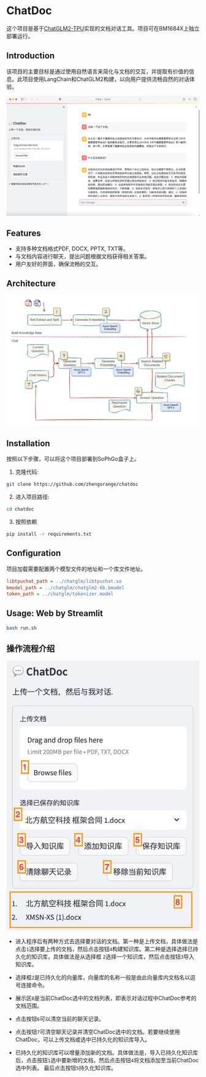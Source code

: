 # ChatDoc

这个项目是基于[ChatGLM2-TPU](https://github.com/sophgo/ChatGLM2-TPU)实现的文档对话工具。项目可在BM1684X上独立部署运行。


## Introduction
该项目的主要目标是通过使用自然语言来简化与文档的交互，并提取有价值的信息。此项目使用LangChain和ChatGLM2构建，以向用户提供流畅自然的对话体验。

![](static/web-ui.png)


## Features

- 支持多种文档格式PDF, DOCX, PPTX, TXT等。
- 与文档内容进行聊天，提出问题根据文档获得相关答案。
- 用户友好的界面，确保流畅的交互。

## Architecture

![](./static/architecture.png)

## Installation

按照以下步骤，可以将这个项目部署到SoPhGo盒子上。

1. 克隆代码:
```bash
git clone https://github.com/zhengorange/chatdoc
```
2. 进入项目路径:
```bash
cd chatdoc
```
3. 按照依赖
```bash
pip install -r requirements.txt
```

## Configuration

项目加载需要配置两个模型文件的地址和一个库文件地址。

```ini
libtpuchat_path = ../chatglm/libtpuchat.so
bmodel_path = ../chatglm/chatglm2-6b.bmodel
token_path = ../chatglm/tokenizer.model
```

## Usage: Web by Streamlit


```bash
bash run.sh
```

## 操作流程介绍

![](./static/control.png)

* 进入程序后有两种方式去选择要对话的文档。第一种是上传文档，具体做法是点击`1`选择要上传的文档，然后点击按钮`4`构建知识库。第二种是选择选择已持久化的知识库，具体做法是从选择框
`2`选择一个知识库，然后点击按钮`3`导入知识库。

* 选择框`2`是已持久化的向量库，向量库的名称一般是由此向量库内文档名以逗号连接命令。

* 展示区`8`是当前ChatDoc选中的文档列表，即表示对话过程中ChatDoc参考的文档范围。

* 点击按钮`6`可以清空当前的聊天记录。
* 点击按钮`7`可清空聊天记录并清空ChatDoc选中的文档。若要继续使用ChatDoc，可以上传文档或选中已持久化的知识库导入。
* 已持久化的知识库可以增量添加新的文档。具体做法是，导入已持久化知识库后，点击按钮`1`选中要新增的文档，然后点击按钮`4`将文档添加至当前ChatDoc选中列表。
最后点击按钮`5`持久化知识库。